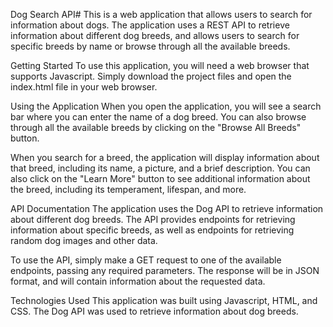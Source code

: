 Dog Search API#
This is a web application that allows users to search for information about dogs. The application uses a REST API to retrieve information about different dog breeds, and allows users to search for specific breeds by name or browse through all the available breeds.

Getting Started
To use this application, you will need a web browser that supports Javascript. Simply download the project files and open the index.html file in your web browser.

Using the Application
When you open the application, you will see a search bar where you can enter the name of a dog breed. You can also browse through all the available breeds by clicking on the "Browse All Breeds" button.

When you search for a breed, the application will display information about that breed, including its name, a picture, and a brief description. You can also click on the "Learn More" button to see additional information about the breed, including its temperament, lifespan, and more.

API Documentation
The application uses the Dog API to retrieve information about different dog breeds. The API provides endpoints for retrieving information about specific breeds, as well as endpoints for retrieving random dog images and other data.

To use the API, simply make a GET request to one of the available endpoints, passing any required parameters. The response will be in JSON format, and will contain information about the requested data.

Technologies Used
This application was built using Javascript, HTML, and CSS. The Dog API was used to retrieve information about dog breeds.
